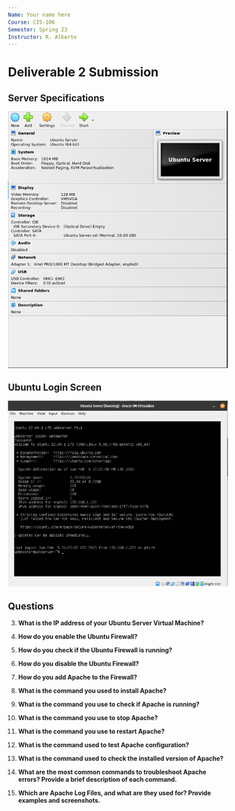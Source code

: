 ```yaml
---
Name: Your name here
Course: CIS-106
Semester: Spring 23
Instructor: R. Alberto
---
```

# Deliverable 2 Submission

## Server Specifications
![Server Specs](server-specs.png)

## Ubuntu Login Screen
![login](ubuntu-server-login.png)

## Questions
3. **What is the IP address of your Ubuntu Server Virtual Machine?**
   
4. **How do you enable the Ubuntu Firewall?**
   
5. **How do you check if the Ubuntu Firewall is running?**
   
6. **How do you disable the Ubuntu Firewall?**
   
7. **How do you add Apache to the Firewall?** 
   
8. **What is the command you used to install Apache?**
   
9.  **What is the command you use to check if Apache is running?**
    
10. **What is the command you use to stop Apache?**
    
11. **What is the command you use to restart Apache?**
    
12. **What is the command used to test Apache configuration?**
    
13. **What is the command used to check the installed version of Apache?**
    
14. **What are the most common commands to troubleshoot Apache errors? Provide a brief description of each command.**
    
15. **Which are Apache Log Files, and what are they used for? Provide examples and screenshots.**
    